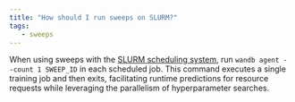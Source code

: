 ```yaml
---
title: "How should I run sweeps on SLURM?"
tags:
   - sweeps
---
```

When using sweeps with the [SLURM scheduling system](https://slurm.schedmd.com/documentation.html), run `wandb agent --count 1 SWEEP_ID` in each scheduled job. This command executes a single training job and then exits, facilitating runtime predictions for resource requests while leveraging the parallelism of hyperparameter searches.